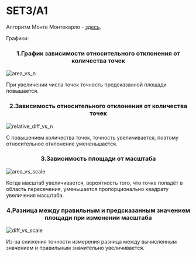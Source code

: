 # SET3/A1
Алгоритм Монте Монтекарло - [здесь](https://github.com/blackbarashka/HSE_Algosi/blob/main/A1.cpp). 

Графики:
<h3 align="center">1.График зависимости относительного отклонения от количества точек</h3>

![area_vs_n](https://github.com/user-attachments/assets/7586ee56-2550-4f94-8bfe-9516ad342908)

При увеличении числа точек точность предсказанной площади повышается.

<h3 align="center">2.Зависимость относительного отклонения от количества точек</h3>

![relative_diff_vs_n](https://github.com/user-attachments/assets/ea2b1b7e-40be-4243-b22a-b0ea7a3bd8eb)

С повышением количества точек, точность увеличивается, поэтому относительное отклонение умененьшается.

<h3 align="center">3.Зависимость площади от масштаба</h3>

![area_vs_scale](https://github.com/user-attachments/assets/f9275fe5-5d72-4aa8-89b3-247a4c3fe6ea)

Когда масштаб увеличивается, вероятность того, что точка попадёт в область пересечения, уменьшается пропорционально квадрату увеличения масштаба.

<h3 align="center">4.Разница между правильным и предсказанным значением площади при изменении масштаба</h3>

![diff_vs_scale](https://github.com/user-attachments/assets/bfc308ea-65a8-4fce-a9d4-c6d3fe827143)

Из-за снижения точности измерения разница между вычисленным значением и правильным значительно увеличивается.
